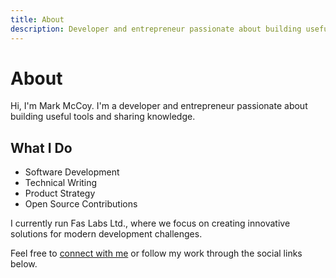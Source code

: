 ```yaml
---
title: About
description: Developer and entrepreneur passionate about building useful tools and sharing knowledge.
---
```


# About

Hi, I'm Mark McCoy. I'm a developer and entrepreneur passionate about building useful tools and sharing knowledge.

## What I Do

- Software Development
- Technical Writing
- Product Strategy
- Open Source Contributions

I currently run Fas Labs Ltd., where we focus on creating innovative solutions for modern development challenges.

Feel free to [connect with me](/contact) or follow my work through the social links below. 